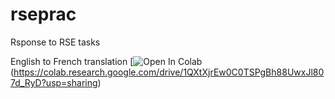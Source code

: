# rseprac
Rsponse to RSE tasks

English to French translation
[![Open In Colab](https://colab.research.google.com/assets/colab-badge.svg)(https://colab.research.google.com/drive/1QXtXjrEw0C0TSPgBh88UwxJl807d_RyD?usp=sharing)
